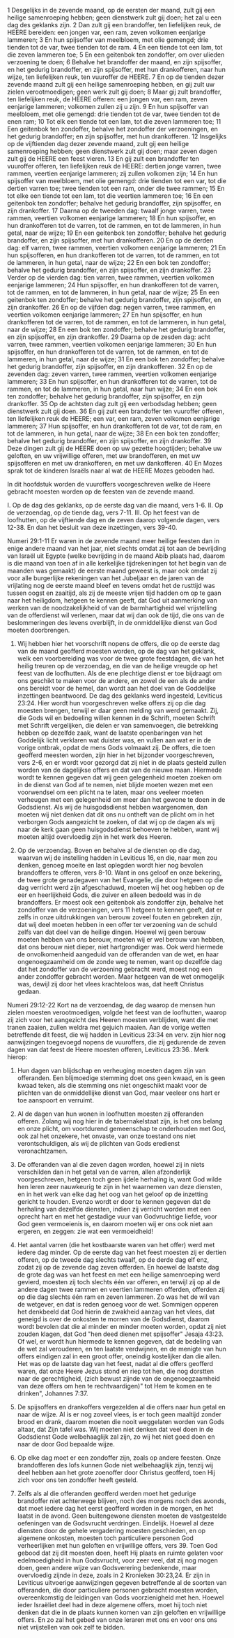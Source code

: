1 Desgelijks in de zevende maand, op de eersten der maand, zult gij een heilige samenroeping hebben; geen dienstwerk zult gij doen; het zal u een dag des geklanks zijn. 2 Dan zult gij een brandoffer, ten liefelijken reuk, de HEERE bereiden: een jongen var, een ram, zeven volkomen eenjarige lammeren; 3 En hun spijsoffer van meelbloem, met olie gemengd; drie tienden tot de var, twee tienden tot de ram. 4 En een tiende tot een lam, tot die zeven lammeren toe; 5 En een geitenbok ten zondoffer, om over ulieden verzoening te doen; 6 Behalve het brandoffer der maand, en zijn spijsoffer, en het gedurig brandoffer, en zijn spijsoffer, met hun drankofferen, naar hun wijze, ten liefelijken reuk, ten vuuroffer de HEERE. 7 En op de tienden dezer zevende maand zult gij een heilige samenroeping hebben, en gij zult uw zielen verootmoedigen; geen werk zult gij doen; 8 Maar gij zult brandoffer, ten liefelijken reuk, de HEERE offeren: een jongen var, een ram, zeven eenjarige lammeren; volkomen zullen zij u zijn. 9 En hun spijsoffer van meelbloem, met olie gemengd: drie tienden tot de var, twee tienden tot de enen ram; 10 Tot elk een tiende tot een lam, tot die zeven lammeren toe; 11 Een geitenbok ten zondoffer, behalve het zondoffer der verzoeningen, en het gedurig brandoffer; en zijn spijsoffer, met hun drankofferen. 12 Insgelijks op de vijftienden dag dezer zevende maand, zult gij een heilige samenroeping hebben; geen dienstwerk zult gij doen; maar zeven dagen zult gij de HEERE een feest vieren. 13 En gij zult een brandoffer ten vuuroffer offeren, ten liefelijken reuk de HEERE: dertien jonge varren, twee rammen, veertien eenjarige lammeren; zij zullen volkomen zijn; 14 En hun spijsoffer van meelbloem, met olie gemengd: drie tienden tot een var, tot die dertien varren toe; twee tienden tot een ram, onder die twee rammen; 15 En tot elke een tiende tot een lam, tot die veertien lammeren toe; 16 En een geitenbok ten zondoffer; behalve het gedurig brandoffer, zijn spijsoffer, en zijn drankoffer. 17 Daarna op de tweeden dag: twaalf jonge varren, twee rammen, veertien volkomen eenjarige lammeren; 18 En hun spijsoffer, en hun drankofferen tot de varren, tot de rammen, en tot de lammeren, in hun getal, naar de wijze; 19 En een geitenbok ten zondoffer; behalve het gedurig brandoffer, en zijn spijsoffer, met hun drankofferen. 20 En op de derden dag: elf varren, twee rammen, veertien volkomen eenjarige lammeren; 21 En hun spijsofferen, en hun drankofferen tot de varren, tot de rammen, en tot de lammeren, in hun getal, naar de wijze; 22 En een bok ten zondoffer; behalve het gedurig brandoffer, en zijn spijsoffer, en zijn drankoffer. 23 Verder op de vierden dag: tien varren, twee rammen, veertien volkomen eenjarige lammeren; 24 Hun spijsoffer, en hun drankofferen tot de varren, tot de rammen, en tot de lammeren, in hun getal, naar de wijze; 25 En een geitenbok ten zondoffer; behalve het gedurig brandoffer, zijn spijsoffer, en zijn drankoffer. 26 En op de vijfden dag: negen varren, twee rammen, en veertien volkomen eenjarige lammeren; 27 En hun spijsoffer, en hun drankofferen tot de varren, tot de rammen, en tot de lammeren, in hun getal, naar de wijze; 28 En een bok ten zondoffer; behalve het gedurig brandoffer, en zijn spijsoffer, en zijn drankoffer. 29 Daarna op de zesden dag: acht varren, twee rammen, veertien volkomen eenjarige lammeren; 30 En hun spijsoffer, en hun drankofferen tot de varren, tot de rammen, en tot de lammeren, in hun getal, naar de wijze; 31 En een bok ten zondoffer; behalve het gedurig brandoffer, zijn spijsoffer, en zijn drankofferen. 32 En op de zevenden dag: zeven varren, twee rammen, veertien volkomen eenjarige lammeren; 33 En hun spijsoffer, en hun drankofferen tot de varren, tot de rammen, en tot de lammeren, in hun getal, naar hun wijze; 34 En een bok ten zondoffer; behalve het gedurig brandoffer, zijn spijsoffer, en zijn drankoffer. 35 Op de achtsten dag zult gij een verbodsdag hebben; geen dienstwerk zult gij doen. 36 En gij zult een brandoffer ten vuuroffer offeren, ten liefelijken reuk de HEERE; een var, een ram, zeven volkomen eenjarige lammeren; 37 Hun spijsoffer, en hun drankofferen tot de var, tot de ram, en tot de lammeren, in hun getal, naar de wijze; 38 En een bok ten zondoffer; behalve het gedurig brandoffer, en zijn spijsoffer, en zijn drankoffer. 39 Deze dingen zult gij de HEERE doen op uw gezette hoogtijden; behalve uw geloften, en uw vrijwillige offeren, met uw brandofferen, en met uw spijsofferen en met uw drankofferen, en met uw dankofferen. 40 En Mozes sprak tot de kinderen Israëls naar al wat de HEERE Mozes geboden had. 

In dit hoofdstuk worden de vuuroffers voorgeschreven welke de Heere gebracht moesten worden op de feesten van de zevende maand.

I. Op de dag des geklanks, op de eerste dag van die maand, vers 1-6.
II. Op de verzoendag, op de tiende dag, vers 7-11.
III. Op het feest van de loofhutten, op de vijftiende dag en de zeven daarop volgende dagen, vers 12-38. En dan het besluit van deze inzettingen, vers 39-40.

Numeri  29:1-11 
Er waren in de zevende maand meer heilige feesten dan in enige andere maand van het jaar, niet slechts omdat zij tot aan de bevrijding van Israël uit Egypte (welke bevrijding in de maand Abib plaats had, daarom is die maand van toen af in alle kerkelijke tijdrekeningen tot het begin van de maanden was gemaakt) de eerste maand geweest is, maar ook omdat zij voor alle burgerlijke rekeningen van het Jubeljaar en de jaren van de vrijlating nog de eerste maand bleef en tevens omdat het de rusttijd was tussen oogst en zaaitijd, als zij de meeste vrijen tijd hadden om op te gaan naar het heiligdom, hetgeen te kennen geeft, dat God uit aanmerking van werken van de noodzakelijkheid of van de barmhartigheid wel vrijstelling van de offerdienst wil verlenen, maar dat wij dan ook de tijd, die ons van de beslommeringen des levens overblijft, in de onmiddellijke dienst van God moeten doorbrengen.

1. Wij hebben hier het voorschrift nopens de offers, die op de eerste dag van de maand geofferd moesten worden, op de dag van het geklank, welk een voorbereiding was voor de twee grote feestdagen, die van het heilig treuren op de verzoendag, en die van de heilige vreugde op het feest van de loofhutten. Als de ene plechtige dienst er toe bijdraagt om ons geschikt te maken voor de andere, en zowel de een als de ander ons bereidt voor de hemel, dan wordt aan het doel van de Goddelijke inzettingen beantwoord. De dag des geklanks werd ingesteld, Leviticus 23:24. Hier wordt hun voorgeschreven welke offers zij op die dag moesten brengen, terwijl er daar geen melding van werd gemaakt. Zij, die Gods wil en bedoeling willen kennen in de Schrift, moeten Schrift met Schrift vergelijken, die delen er van samenvoegen, die betrekking hebben op dezelfde zaak, want de laatste openbaringen van het Goddelijk licht verklaren wat duister was, en vullen aan wat er in de vorige ontbrak, opdat de mens Gods volmaakt zij. De offers, die toen geofferd meesten worden, zijn hier in het bijzonder voorgeschreven, vers 2-6, en er wordt voor gezorgd dat zij niet in de plaats gesteld zullen worden van de dagelijkse offers en dat van de nieuwe maan. Hiermede wordt te kennen gegeven dat wij geen gelegenheid moeten zoeken om in de dienst van God af te nemen, niet blijde moeten wezen met een voorwendsel om een plicht na te laten, maar ons veeleer moeten verheugen met een gelegenheid om meer dan het gewone te doen in de Godsdienst. Als wij de huisgodsdienst hebben waargenomen, dan moeten wij niet denken dat dit ons nu ontheft van de plicht om in het verborgen Gods aangezicht te zoeken, of dat wij op de dagen als wij naar de kerk gaan geen huisgodsdienst behoeven te hebben, want wij moeten altijd overvloedig zijn in het werk des Heeren.

2. Op de verzoendag. Boven en behalve al de diensten op die dag, waarvan wij de instelling hadden in Leviticus 16, en die, naar men zou denken, genoeg moeite en last oplegden wordt hier nog bevolen brandoffers te offeren, vers 8-10. Want in ons geloof en onze bekering, de twee grote genadegaven van het Evangelie, die door hetgeen op die dag verricht werd zijn afgeschaduwd, moeten wij het oog hebben op de eer en heerlijkheid Gods, die zuiver en alleen bedoeld was in de brandoffers. Er moest ook een geitenbok als zondoffer zijn, behalve het zondoffer van de verzoeningen, vers 11 hetgeen te kennen geeft, dat er zelfs in onze uitdrukkingen van berouw zoveel fouten en gebreken zijn, dat wij deel moeten hebben in een offer ter verzoening van de schuld zelfs van dat deel van de heilige dingen. Hoewel wij geen berouw moeten hebben van ons berouw, moeten wij er wel berouw van hebben, dat ons berouw niet dieper, niet hartgrondiger was. Ook werd hiermede de onvolkomenheid aangeduid van de offeranden van de wet, en haar ongenoegzaamheid om de zonde weg te nemen, want op dezelfde dag dat het zondoffer van de verzoening gebracht werd, moest nog een ander zondoffer gebracht worden. Maar hetgeen van de wet onmogelijk was, dewijl zij door het vlees krachteloos was, dat heeft Christus gedaan.

Numeri  29:12-22 
Kort na de verzoendag, de dag waarop de mensen hun zielen moesten verootmoedigen, volgde het feest van de loofhutten, waarop zij zich voor het aangezicht des Heeren moesten verblijden, want die met tranen zaaien, zullen weldra met gejuich maaien. Aan de vorige wetten betreffende dit feest, die wij hadden in Leviticus 23:34 en verv. zijn hier nog aanwijzingen toegevoegd nopens de vuuroffers, die zij gedurende de zeven dagen van dat feest de Heere moesten offeren, Leviticus 23:36..
Merk hierop:
1. Hun dagen van blijdschap en verheuging moesten dagen zijn van offeranden. Een blijmoedige stemming doet ons geen kwaad, en is geen kwaad teken, als die stemming ons niet ongeschikt maakt voor de plichten van de onmiddellijke dienst van God, maar veeleer ons hart er toe aanspoort en verruimt.

2. Al de dagen van hun wonen in loofhutten moesten zij offeranden offeren. Zolang wij nog hier in de tabernakelstaat zijn, is het ons belang en onze plicht, om voortdurend gemeenschap te onderhouden met God, ook zal het onzekere, het onvaste, van onze toestand ons niet verontschuldigen, als wij de plichten van Gods eredienst veronachtzamen.

3. De offeranden van al die zeven dagen worden, hoewel zij in niets verschilden dan in het getal van de varren, allen afzonderlijk voorgeschreven, hetgeen toch geen ijdele herhaling is, want God wilde hen leren zeer nauwkeurig te zijn in het waarnemen van deze diensten, en in het werk van elke dag het oog van het geloof op de inzetting gericht te houden. Evenzo wordt er door te kennen gegeven dat de herhaling van dezelfde diensten, indien zij verricht worden met een oprecht hart en met het gestadige vuur van Godvruchtige liefde, voor God geen vermoeienis is, en daarom moeten wij er ons ook niet aan ergeren, en zeggen: zie wat een vermoeidheid! 

4. Het aantal varren (die het kostbaarste waren van het offer) werd met iedere dag minder. Op de eerste dag van het feest moesten zij er dertien offeren, op de tweede dag slechts twaalf, op de derde dag elf enz, zodat zij op de zevende dag zeven offerden. En hoewel de laatste dag de grote dag was van het feest en met een heilige samenroeping werd gevierd, moesten zij toch slechts één var offeren, en terwijl zij op al de andere dagen twee rammen en veertien lammeren offerden, offerden zij op die dag slechts één ram en zeven lammeren. Zo was het de wil van de wetgever, en dat is reden genoeg voor de wet. 
Sommigen opperen het denkbeeld dat God hierin de zwakheid aanzag van het vlees, dat geneigd is over de onkosten te morren van de Godsdienst, daarom wordt bevolen dat die al minder en minder moeten worden, opdat zij niet zouden klagen, dat God "hen deed dienen met spijsoffer" Jesaja 43:23. Of wel, er wordt hun hiermede te kennen gegeven, dat de bedeling van de wet zal verouderen, en ten laatste verdwijnen, en de menigte van hun offers eindigen zal in een groot offer, oneindig kostelijker dan die allen. Het was op de laatste dag van het feest, nadat al die offers geofferd waren, dat onze Heere Jezus stond en riep tot hen, die nog dorstten naar de gerechtigheid, (zich bewust zijnde van de ongenoegzaamheid van deze offers om hen te rechtvaardigen)" tot Hem te komen en te drinken", Johannes 7:37.

5. De spijsoffers en drankoffers vergezelden al die offers naar hun getal en naar de wijze. Al is er nog zoveel vlees, is er toch geen maaltijd zonder brood en drank, daarom moeten die nooit weggelaten worden van Gods altaar, dat Zijn tafel was. Wij moeten niet denken dat veel doen in de Godsdienst Gode welbehaaglijk zal zijn, zo wij het niet goed doen en naar de door God bepaalde wijze.

6. Op elke dag moet er een zondoffer zijn, zoals op andere feesten. Onze brandofferen des lofs kunnen Gode niet welbehaaglijk zijn, tenzij wij deel hebben aan het grote zoenoffer door Christus geofferd, toen Hij zich voor ons ten zondoffer heeft gesteld.

7. Zelfs als al die offeranden geofferd werden moet het gedurige brandoffer niet achterwege blijven, noch des morgens noch des avonds, dat moet iedere dag het eerst geofferd worden in de morgen, en het laatst in de avond. Geen buitengewone diensten moeten de vastgestelde oefeningen van de Godsvrucht verdringen. Eindelijk. Hoewel al deze diensten door de gehele vergadering moesten geschieden, en op algemene onkosten, moesten toch particuliere personen God verheerlijken met hun geloften en vrijwillige offers, vers 39. 
Toen God gebood dat zij dit moesten doen, heeft Hij plaats en ruimte gelaten voor edelmoedigheid in hun Godsvrucht, voor zeer veel, dat zij nog mogen doen, geen andere wijze van Godsverering bedenkende, maar overvloedig zijnde in deze, zoals in 2 Kronieken 30:23,24. Er zijn in Leviticus uitvoerige aanwijzingen gegeven betreffende al de soorten van offeranden, die door particuliere personen gebracht moesten worden, overeenkomstig de leidingen van Gods voorzienigheid met hen. Hoewel ieder Israëliet deel had in deze algemene offers, moet hij toch niet denken dat die in de plaats kunnen komen van zijn geloften en vrijwillige offers. En zo zal het gebed van onze leraren met ons en voor ons ons niet vrijstellen van ook zelf te bidden.


 
